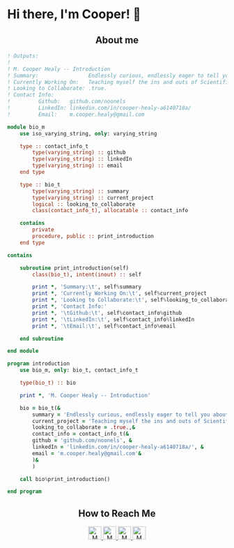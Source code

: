 # Hi there, I'm Cooper! 👋

<h2 align="center">About me</h2>

```f95
! Outputs:
!
! M. Cooper Healy -- Introduction
! Summary:                Endlessly curious, endlessly eager to tell you about it
! Currently Working On:   Teaching myself the ins and outs of Scientific Computing -- mostly using Fortran and Julia
! Looking to Collaborate: .true.
! Contact Info:
!         Github:   github.com/noonels
!         LinkedIn: linkedin.com/in/cooper-healy-a6140718a/
!         Email:    m.cooper.healy@gmail.com

module bio_m
    use iso_varying_string, only: varying_string

    type :: contact_info_t
        type(varying_string) :: github
        type(varying_string) :: linkedIn
        type(varying_string) :: email
    end type

    type :: bio_t
        type(varying_string) :: summary
        type(varying_string) :: current_project
        logical :: looking_to_collaborate
        class(contact_info_t), allocatable :: contact_info

    contains
        private
        procedure, public :: print_introduction
    end type

contains

    subroutine print_introduction(self)
        class(bio_t), intent(inout) :: self

        print *, 'Summary:\t', self%summary
        print *, 'Currently Working On:\t', self%current_project
        print *, 'Looking to Collaborate:\t', self%looking_to_collaborate
        print *, 'Contact Info:'
        print *, '\tGithub:\t', self%contact_info%github
        print *, '\tLinkedIn:\t', self%contact_info%linkedIn
        print *, '\tEmail:\t', self%contact_info%email

    end subroutine

end module

program introduction
    use bio_m, only: bio_t, contact_info_t

    type(bio_t) :: bio

    print *, 'M. Cooper Healy -- Introduction'

    bio = bio_t(&
        summary = 'Endlessly curious, endlessly eager to tell you about it', &
        current_project = 'Teaching myself the ins and outs of Scientific Computing -- mostly using Fortran and Julia',&
        looking_to_collaborate = .true.,&
        contact_info = contact_info_t(&
        github = 'github.com/noonels', &
        linkedIn = 'linkedin.com/in/cooper-healy-a6140718a/', &
        email = 'm.cooper.healy@gmail.com'&
        )&
        )

    call bio%print_introduction()

end program

```

<h2 align="center">How to Reach Me</h2>

<p align="center">

  <a href="https://www.linkedin.com/in/matthew-healy-a6140718a/">
    <img src="https://www.vectorlogo.zone/logos/linkedin/linkedin-icon.svg" alt="M Cooper Healy's LinkedIn Profile" height="30" width="30">
  </a>

  <a href="https://stackoverflow.com/users/story/13262508">
    <img src="https://www.vectorlogo.zone/logos/stackoverflow/stackoverflow-icon.svg" alt="M Cooper Healy's Stack Overflow Profile" height="30" width="30">
  </a>

  <a href="https://meta.stackexchange.com/users/1088743/matthew-healy">
    <img src="https://www.vectorlogo.zone/logos/stackexchange/stackexchange-icon.svg" alt="M Cooper Healy's Stack Exchange Profile" height="30" width="30">
  </a>

  <a href="https://stackshare.io/cooper-healy">
    <img src="https://cdn.worldvectorlogo.com/logos/stackshare.svg" alt="M Cooper Healy's StackShare Profile" height="30" width="30">
  </a>
</p>
